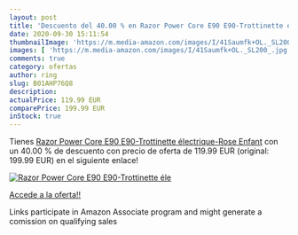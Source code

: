 ```yaml
---
layout: post
title: 'Descuento del 40.00 % en Razor Power Core E90 E90-Trottinette éle'
date: 2020-09-30 15:11:54
thumbnailImage: 'https://m.media-amazon.com/images/I/41Saumfk+OL._SL200_.jpg'
images: [ 'https://m.media-amazon.com/images/I/41Saumfk+OL._SL200_.jpg' ]
comments: true
category: ofertas
author: ring
slug: B01AHP76Q8
description:
actualPrice: 119.99 EUR
comparePrice: 199.99 EUR
inStock: true
---
```


Tienes [Razor Power Core E90 E90-Trottinette électrique-Rose Enfant](https://www.amazon.fr/dp/B01AHP76Q8/?tag=tolees0d-21) con un 40.00 % de descuento con precio de oferta de 119.99 EUR (original: 199.99 EUR) en el siguiente enlace!

[![Razor Power Core E90 E90-Trottinette éle](https://m.media-amazon.com/images/I/41Saumfk+OL._SL200_.jpg)](https://www.amazon.fr/dp/B01AHP76Q8/?tag=tolees0d-21)

[Accede a la oferta!!](https://www.amazon.fr/dp/B01AHP76Q8/?tag=tolees0d-21)

Links participate in Amazon Associate program and might generate a comission on qualifying sales


